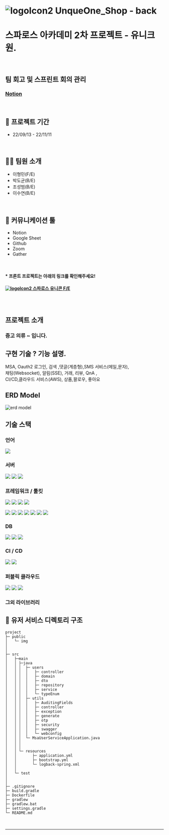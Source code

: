 # ![logoIcon2](https://user-images.githubusercontent.com/49605999/200447509-d7f1e198-1525-4dd0-9f2e-ccd00e75a37e.svg) UnqueOne_Shop - back
# 스파로스 아카데미 2차 프로젝트 - 유니크원.

<br>

## 팀 회고 및 스프린트 회의 관리
### <u>[Notion](https://uniquone.notion.site/UniquOne-2f81712b2df0488cb1a0b458b7e3312a)</u>

<br>

## 📅 프로젝트 기간
- 22/09/13 - 22/11/11

<br>


## 🧑‍💻 팀원 소개

- 이형민(F/E) 
- 박도균(B/E) 
- 조성범(B/E)
- 이수연(B/E)

<br>

## 💭 커뮤니케이션 툴
- Notion
- Google Sheet
- Github
- Zoom
- Gather

<br>

#### * 프론트 프로젝트는 아래의 링크를 확인해주세요!
#### <u>[![logoIcon2](https://user-images.githubusercontent.com/49605999/200447509-d7f1e198-1525-4dd0-9f2e-ccd00e75a37e.svg) 스파로스 유니콘 F/E](https://github.com/curomame/UniquOne_FrontEnd)</u>

<br/>

#

## 프로젝트 소개
### 중고 의류 ~ 입니다.

## 구현 기술 ? 기능 설명.
MSA, Oauth2 로그인, 검색 ,댓글(계층형),SMS 서비스(메일,문자), <br>
채팅(Websocket), 알림(SSE), 거래, 리뷰, QnA , <br>
CI/CD,클라우드 서비스(AWS), 상품,팔로우, 좋아요 <br>

## ERD Model
![erd model](https://user-images.githubusercontent.com/49605999/200946980-c56e9432-2c68-4698-909e-792027409196.png)

## 기술 스택

### 언어
<img src="https://img.shields.io/badge/JAVA-007396?style=flate&logo=java&logoColor=white">

### 서버
<img src="https://img.shields.io/badge/Apache Tomcat-F8DC75?style=flat&logo=Apache Tomcat&logoColor=white"> <img src="https://img.shields.io/badge/Netty-000000?style=flat&logo=Netty&logoColor=white"> <img src="https://img.shields.io/badge/NGINX-009639?style=flat&logo=NGINX&logoColor=white">

### 프레임워크 / 툴킷
<img src="https://img.shields.io/badge/Spring-6DB33F?style=flat&logo=Spring&logoColor=white"> <img src="https://img.shields.io/badge/Spring Security-6DB33F?style=flat&logo=Spring Security&logoColor=white"> <img src="https://img.shields.io/badge/Spring Cloud-6DB33F?style=flat&logo=Spring Cloud&logoColor=white"> <img src="https://img.shields.io/badge/Hibernate(JPA)-59666C?style=flat&logo=Hibernate&logoColor=white">

<img src="https://img.shields.io/badge/IntelliJ IDEA-F05138?style=flat&logo=IntelliJ IDEA&logoColor=white"/> <img src="https://img.shields.io/badge/Github-181717?style=flat&logo=github&logoColor=white"> <img src="https://img.shields.io/badge/Notion-000000?style=flat&logo=Notion&logoColor=white"/> <img src="https://img.shields.io/badge/PostMan-green?style=flat&logo=Postman&logoColor=white"/> <img src="https://img.shields.io/badge/MySQL Workbench-blue"/> <img src="https://img.shields.io/badge/Terminus-4D4D4D?style=flat&logo=Terminus&logoColor=white"> <img src="https://img.shields.io/badge/Medis-FD5F07?style=flat&logo=Medis&logoColor=white">

### DB
<img src="https://img.shields.io/badge/mysql-4479A1?style=flat&logo=mysql&logoColor=white"/> <img src="https://img.shields.io/badge/Redis-DC382D?style=flat&logo=Redis&logoColor=white"/> <img src="https://img.shields.io/badge/MongoDB-47A248?style=flat&logo=MongoDB&logoColor=white">

### CI / CD
<img src="https://img.shields.io/badge/Docker-2496ED?style=flat&logo=Docker&logoColor=white"/> <img src="https://img.shields.io/badge/Jenkins-D24939?style=flat&logo=Jenkins&logoColor=white"/>

### 퍼블릭 클라우드
<img src="https://img.shields.io/badge/Amazon AWS-232F3E?style=flat&logo=Amazon AWS&logoColor=white"/>
<img src="https://img.shields.io/badge/Amazon AWS Ec2-232F3E?style=flat&logo=Amazon AWS&logoColor=white"/> <img src="https://img.shields.io/badge/Amazon AWS RDS-232F3E?style=flat&logo=Amazon AWS&logoColor=white"/>

### 그외 라이브러리

## 📔 유저 서비스 디렉토리 구조
```
project
├─ public
│   └─ img   
│   
│   
├─ src
│   ├─main
│   │ ├─java
│   │ │  ├─ users
│   │ │  │   ├─ controller
│   │ │  │   ├─ domain
│   │ │  │   ├─ dto
│   │ │  │   ├─ repository
│   │ │  │   ├─ service
│   │ │  │   └─ typeEnum
│   │ │  ├─ utils
│   │ │  │   ├─ AuditingFields
│   │ │  │   ├─ controller
│   │ │  │   ├─ exception
│   │ │  │   ├─ generate
│   │ │  │   ├─ otp
│   │ │  │   ├─ security
│   │ │  │   ├─ swagger
│   │ │  │   └─ webconfig
│   │ │  └─ MsaUserServiceApplication.java
│   │ │
│   │ │     
│   │ └─ resources
│   │       ├─ application.yml
│   │       ├─ bootstrap.yml
│   │       └─ logback-spring.xml
│   │
│   └─ test
│   
│   
├─ .gitignore
├─ build.gradle
├─ Dockerfile
├─ gradlew
├─ gradlew.bat
├─ settings.gradle
└─ README.md
``` 
<br>
<hr>
<br>

